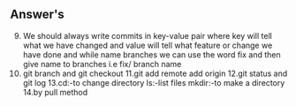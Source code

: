 <!-- Write your notes here -->
## Answer's
9. We should always write commits in key-value pair where key will tell what we have changed and value will tell what feature or change we have done  and while name branches we can use the word fix and then give name to branches i.e fix/ branch name
10. git branch <branch name> and git checkout<new branch name>
11.git add remote add origin <URLfromgithub>
12.git status and git log
13.cd:-to change directory
  ls:-list files
  mkdir:-to make a directory
  14.by pull method
